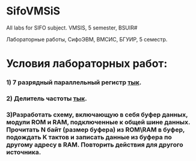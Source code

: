 # SifoVMSiS
All labs for SIFO subject. VMSIS, 5 semester, BSUIR#

Лабораторные работы, СифоЭВМ, ВМСИС, БГУИР, 5 семестр.

# Условия лабораторных работ:

### 1) 7 разрядный параллельный регистр [тык](https://github.com/GoRunMaxim/SifoVMSiS/tree/master/sifo_all_labs/1%20lab).

### 2) Делитель частоты [тык](https://github.com/GoRunMaxim/SifoVMSiS/tree/master/sifo_all_labs/2%20lab).

### 3)Разработать схему, включающую в себя буфер данных, модули ROM и RAM, подключенные к общей шине данных. Прочитать N байт (размер буфера) из ROM\RAM в буфер, подождать K тактов и записать данные из буфера по другому адресу в RAM. Повторить действия для другого источника.										

